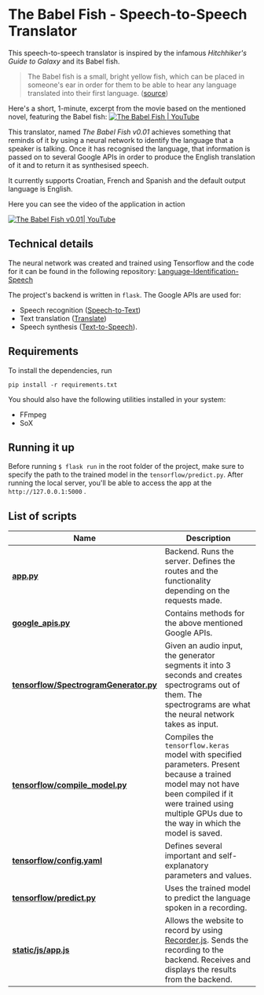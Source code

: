 # The Babel Fish - Speech-to-Speech Translator

  
  This speech-to-speech translator is inspired by the infamous *Hitchhiker's Guide to Galaxy* and its Babel fish.
>The Babel fish is a small, bright yellow fish, which can be placed in someone's ear in order for them to be able to hear any language translated into their first language. ([source](https://hitchhikers.fandom.com/wiki/Babel_Fish))

Here's a short, 1-minute, excerpt from the movie based on the mentioned novel, featuring the Babel fish:
[![The Babel Fish | YouTube](https://img.youtube.com/vi/YWqHkYtREAE/0.jpg)](https://www.youtube.com/watch?v=YWqHkYtREAE)
  

This translator, named *The Babel Fish v0.01* achieves something that reminds of it by using a neural network to identify the language that a speaker is talking. 
Once it has recognised the language, that information is passed on to several Google APIs in order to produce the English translation of it and to return it as synthesised speech.
	
It currently supports Croatian, French and Spanish and the default output language is English.

Here you can see the video of the application in action

[![The Babel Fish v0.01| YouTube](https://img.youtube.com/vi/RN3c_3j5m4U/0.jpg)](https://www.youtube.com/watch?v=RN3c_3j5m4U)

## Technical details

The neural network was created and trained using Tensorflow and the code for it can be found in the following repository: [Language-Identification-Speech](https://github.com/ibro45/Language-Identification-Speech)

The project's backend is written in `flask`. 
The Google APIs are used for:

 - Speech recognition ([Speech-to-Text](https://cloud.google.com/speech-to-text/docs/))
 - Text translation ([Translate](https://cloud.google.com/translate/docs/))
 - Speech synthesis ([Text-to-Speech](https://cloud.google.com/text-to-speech/docs/)).

## Requirements
To install the dependencies, run

    pip install -r requirements.txt 

You should also have the following utilities installed in your system:

 - FFmpeg
 - SoX

## Running it up
Before running `$ flask run` in the root folder of the project, make sure to specify the path to the trained model in the `tensorflow/predict.py`. 
After running the local server, you'll be able to access the app at the `http://127.0.0.1:5000` .

## List of scripts
|Name|Description|
|--|--|
| [**app.py**](https://github.com/ibro45/Speech-to-Speech-Translator/blob/master/app.py) | Backend. Runs the server. Defines the routes and the functionality depending on the requests made.|
|[**google_apis.py**](https://github.com/ibro45/Speech-to-Speech-Translator/blob/master/google_apis.py)| Contains methods for the above mentioned Google APIs.|
| [**tensorflow/SpectrogramGenerator.py**](https://github.com/ibro45/Speech-to-Speech-Translator/blob/master/tensorflow/SpectrogramGenerator.py) |  Given an audio input, the generator segments it into 3 seconds and creates spectrograms out of them. The spectrograms are what the neural network takes as input.|
| [**tensorflow/compile_model.py**](https://github.com/ibro45/Speech-to-Speech-Translator/blob/master/tensorflow/compile_model.py) |  Compiles the `tensorflow.keras` model with specified parameters. Present because a trained model may not have been compiled if it were trained using multiple GPUs due to the way in which the model is saved.|
| [**tensorflow/config.yaml**](https://github.com/ibro45/Speech-to-Speech-Translator/blob/master/tensorflow/config.yaml) |  Defines several important and self-explanatory parameters and values.|
| [**tensorflow/predict.py**](https://github.com/ibro45/Speech-to-Speech-Translator/blob/master/tensorflow/predict.py) |  Uses the trained model to predict the language spoken in a recording.|
| [**static/js/app.js**](https://github.com/ibro45/Speech-to-Speech-Translator/blob/master/static/js/app.js) |  Allows the website to record by using [Recorder.js](https://github.com/mattdiamond/Recorderjs). Sends the recording to the backend. Receives and displays the results from the backend.|
